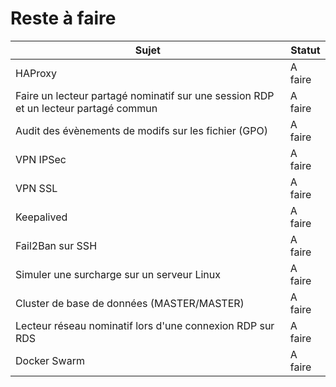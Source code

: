 # Reste à faire 
| Sujet  | Statut |
| ------------- | ------------- |
| HAProxy  | A faire  |
| Faire un lecteur partagé nominatif sur une session RDP et un lecteur partagé commun  | A faire  |
| Audit des évènements de modifs sur les fichier (GPO)  | A faire  |
| VPN IPSec  | A faire  |
| VPN SSL  | A faire  |
| Keepalived  | A faire  |
| Fail2Ban sur SSH  | A faire  |
| Simuler une surcharge sur un serveur Linux  | A faire  |
| Cluster de base de données (MASTER/MASTER)  | A faire  |
| Lecteur réseau nominatif lors d'une connexion RDP sur RDS  | A faire  |
| Docker Swarm  | A faire  |
